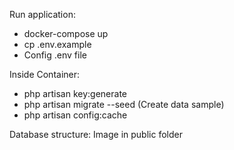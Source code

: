 Run application: 
+ docker-compose up
+ cp .env.example
+ Config .env file

Inside Container:
+ php artisan key:generate
+ php artisan migrate --seed (Create data sample)
+ php artisan config:cache

Database structure: Image in public folder
